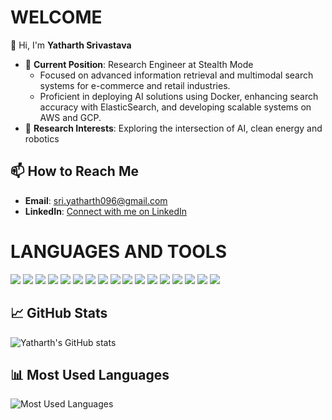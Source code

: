 
# WELCOME
👋 Hi, I'm **Yatharth Srivastava**
- 🌱 **Current Position**: Research Engineer at Stealth Mode
  - Focused on advanced information retrieval and multimodal search systems for e-commerce and retail industries.
  - Proficient in deploying AI solutions using Docker, enhancing search accuracy with ElasticSearch, and developing scalable systems on AWS and GCP.
- 🤖 **Research Interests**: Exploring the intersection of AI, clean energy and robotics

## 📫 How to Reach Me
- **Email**: [sri.yatharth096@gmail.com](mailto:sri.yatharth096@gmail.com)
- **LinkedIn**: [Connect with me on LinkedIn](https://www.linkedin.com/in/yatharth-sri007/)

# LANGUAGES AND TOOLS
![](https://img.shields.io/badge/Code-Python-blue)
![](https://img.shields.io/badge/Code-C++-blue)
![](https://img.shields.io/badge/Framework-PyTorch-red)
![](https://img.shields.io/badge/Framework-OpenCV-lightgrey)
![](https://img.shields.io/badge/Framework-TensorFlow-orange)
![](https://img.shields.io/badge/Framework-FastAPI-green)
![](https://img.shields.io/badge/Tools-Docker-blue)
![](https://img.shields.io/badge/Cloud-AWS-orange)
![](https://img.shields.io/badge/Cloud-GCP-blue)
![](https://img.shields.io/badge/Tools-Elastic_Search-yellowgreen)
![](https://img.shields.io/badge/Database-MongoDB-green)
![](https://img.shields.io/badge/Database-Redis-red)
![](https://img.shields.io/badge/Database-MySQL-blue)
![](https://img.shields.io/badge/Database-BigQuery-blue)
![](https://img.shields.io/badge/Tools-ROS-red)
![](https://img.shields.io/badge/Tools-GAZEBO-orange)
![](https://img.shields.io/badge/Tools-MATLAB-orange)

## 📈 GitHub Stats
![Yatharth's GitHub stats](https://github-readme-stats.vercel.app/api?username=Yatharth020&show_icons=true&theme=radical)

## 📊 Most Used Languages
![Most Used Languages](https://github-readme-stats.vercel.app/api/top-langs/?username=Yatharth020&layout=compact&theme=radical)
